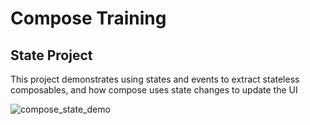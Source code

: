 # Compose Training
 
## State Project

This project demonstrates using states and events to extract stateless composables, and how compose uses state changes to update the UI

![compose_state_demo](https://github.com/Technic-M01/Compose-Training/assets/95596263/cccef695-f145-432f-b1c5-54e947cde4e2)
